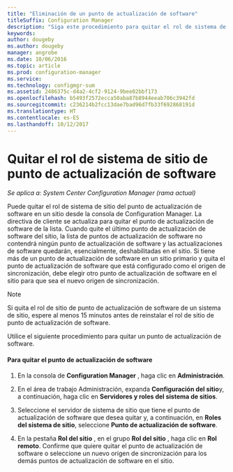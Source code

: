 ```yaml
---
title: "Eliminación de un punto de actualización de software"
titleSuffix: Configuration Manager
description: "Siga este procedimiento para quitar el rol de sistema de sitio del punto de actualización de software en un sitio desde la consola de Configuration Manager."
keywords: 
author: dougeby
ms.author: dougeby
manager: angrobe
ms.date: 10/06/2016
ms.topic: article
ms.prod: configuration-manager
ms.service: 
ms.technology: configmgr-sum
ms.assetid: 2486375c-d4a2-4cf2-9124-9bee02bbf173
ms.openlocfilehash: b5493f2572ecca50aba87b8944eeab706c3942fd
ms.sourcegitcommit: c236214b2fcc13dae7bad96d7fb33f692868191d
ms.translationtype: HT
ms.contentlocale: es-ES
ms.lasthandoff: 10/12/2017
---
```

#  <a name="BKMK_RemoveSUP"></a> Quitar el rol de sistema de sitio de punto de actualización de software  

*Se aplica a: System Center Configuration Manager (rama actual)*

Puede quitar el rol de sistema de sitio del punto de actualización de software en un sitio desde la consola de Configuration Manager. La directiva de cliente se actualiza para quitar el punto de actualización de software de la lista. Cuando quite el último punto de actualización de software del sitio, la lista de puntos de actualización de software no contendrá ningún punto de actualización de software y las actualizaciones de software quedarán, esencialmente, deshabilitadas en el sitio. Si tiene más de un punto de actualización de software en un sitio primario y quita el punto de actualización de software que está configurado como el origen de sincronización, debe elegir otro punto de actualización de software en el sitio para que sea el nuevo origen de sincronización.  

> [!NOTE]  
>  Si quita el rol de sitio de punto de actualización de software de un sistema de sitio, espere al menos 15 minutos antes de reinstalar el rol de sitio de punto de actualización de software.  

 Utilice el siguiente procedimiento para quitar un punto de actualización de software.  

#### <a name="to-remove-the-software-update-point"></a>Para quitar el punto de actualización de software  

1.  En la consola de **Configuration Manager** , haga clic en **Administración**.  

2.  En el área de trabajo Administración, expanda **Configuración del sitio**y, a continuación, haga clic en **Servidores y roles del sistema de sitios**.  

3.  Seleccione el servidor de sistema de sitio que tiene el punto de actualización de software que desea quitar y, a continuación, en **Roles del sistema de sitio**, seleccione **Punto de actualización de software**.  

4.  En la pestaña **Rol del sitio** , en el grupo **Rol del sitio** , haga clic en **Rol remoto**. Confirme que quiere quitar el punto de actualización de software o seleccione un nuevo origen de sincronización para los demás puntos de actualización de software en el sitio.  
